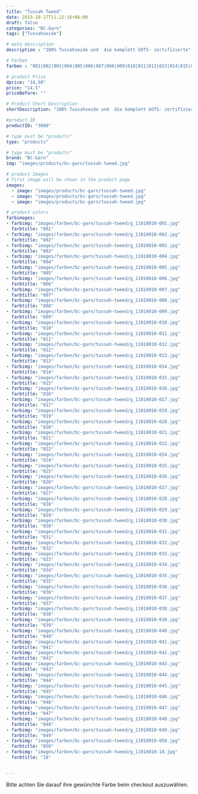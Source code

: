 ```yaml
---
title: "Tussah Tweed"
date: 2019-10-17T11:22:16+06:00
draft: false
categories: "BC-Garn"
tags: ["Tussahseide"] 

# meta description
description : "100% Tussahseide und  die komplett GOTS- zertifizierte"

# Farben
farben : "001|002|003|004|005|006|007|008|009|010|011|012|013|014|015|016|017|019|020|021|022|024|025|026|027|028|029|030|031|032|033|034|035|036|037|038|039|040|041|042|043|044|045|046|047|048|049|050|18"

# product Price
dprice: "14,50"
price: "14.5"
priceBefore: ""

# Product Short Description
shortDescription: "100% Tussahseide und  die komplett GOTS- zertifizierte"

#product ID
productID: "3000"

# type must be "products"
type: "products"

# type must be "products"
brand: "BC-Garn"
img: "images/products/bc-garn/tussah-tweed.jpg"   

# product Images
# first image will be shown in the product page
images:
  - image: "images/products/bc-garn/tussah-tweed.jpg"
  - image: "images/products/bc-garn/tussah-tweed.jpg"
  - image: "images/products/bc-garn/tussah-tweed.jpg"

# product colors
farbimages:
- farbimg: "images/farben/bc-garn/tussah-tweed/g_11010010-001.jpg"	
  farbtitle: "001"
- farbimg: "images/farben/bc-garn/tussah-tweed/g_11010010-002.jpg"	
  farbtitle: "002"
- farbimg: "images/farben/bc-garn/tussah-tweed/g_11010010-003.jpg"	
  farbtitle: "003"
- farbimg: "images/farben/bc-garn/tussah-tweed/g_11010010-004.jpg"	
  farbtitle: "004"
- farbimg: "images/farben/bc-garn/tussah-tweed/g_11010010-005.jpg"	
  farbtitle: "005"
- farbimg: "images/farben/bc-garn/tussah-tweed/g_11010010-006.jpg"	
  farbtitle: "006"
- farbimg: "images/farben/bc-garn/tussah-tweed/g_11010010-007.jpg"	
  farbtitle: "007"
- farbimg: "images/farben/bc-garn/tussah-tweed/g_11010010-008.jpg"	
  farbtitle: "008"
- farbimg: "images/farben/bc-garn/tussah-tweed/g_11010010-009.jpg"	
  farbtitle: "009"
- farbimg: "images/farben/bc-garn/tussah-tweed/g_11010010-010.jpg"	
  farbtitle: "010"
- farbimg: "images/farben/bc-garn/tussah-tweed/g_11010010-011.jpg"	
  farbtitle: "011"
- farbimg: "images/farben/bc-garn/tussah-tweed/g_11010010-012.jpg"	
  farbtitle: "012"
- farbimg: "images/farben/bc-garn/tussah-tweed/g_11010010-013.jpg"	
  farbtitle: "013"
- farbimg: "images/farben/bc-garn/tussah-tweed/g_11010010-014.jpg"	
  farbtitle: "014"
- farbimg: "images/farben/bc-garn/tussah-tweed/g_11010010-015.jpg"	
  farbtitle: "015"
- farbimg: "images/farben/bc-garn/tussah-tweed/g_11010010-016.jpg"	
  farbtitle: "016"
- farbimg: "images/farben/bc-garn/tussah-tweed/g_11010010-017.jpg"	
  farbtitle: "017"
- farbimg: "images/farben/bc-garn/tussah-tweed/g_11010010-019.jpg"	
  farbtitle: "019"
- farbimg: "images/farben/bc-garn/tussah-tweed/g_11010010-020.jpg"	
  farbtitle: "020"
- farbimg: "images/farben/bc-garn/tussah-tweed/g_11010010-021.jpg"	
  farbtitle: "021"
- farbimg: "images/farben/bc-garn/tussah-tweed/g_11010010-022.jpg"	
  farbtitle: "022"
- farbimg: "images/farben/bc-garn/tussah-tweed/g_11010010-024.jpg"	
  farbtitle: "024"
- farbimg: "images/farben/bc-garn/tussah-tweed/g_11010010-025.jpg"	
  farbtitle: "025"
- farbimg: "images/farben/bc-garn/tussah-tweed/g_11010010-026.jpg"	
  farbtitle: "026"
- farbimg: "images/farben/bc-garn/tussah-tweed/g_11010010-027.jpg"	
  farbtitle: "027"
- farbimg: "images/farben/bc-garn/tussah-tweed/g_11010010-028.jpg"	
  farbtitle: "028"
- farbimg: "images/farben/bc-garn/tussah-tweed/g_11010010-029.jpg"	
  farbtitle: "029"
- farbimg: "images/farben/bc-garn/tussah-tweed/g_11010010-030.jpg"	
  farbtitle: "030"
- farbimg: "images/farben/bc-garn/tussah-tweed/g_11010010-031.jpg"	
  farbtitle: "031"
- farbimg: "images/farben/bc-garn/tussah-tweed/g_11010010-032.jpg"	
  farbtitle: "032"
- farbimg: "images/farben/bc-garn/tussah-tweed/g_11010010-033.jpg"	
  farbtitle: "033"
- farbimg: "images/farben/bc-garn/tussah-tweed/g_11010010-034.jpg"	
  farbtitle: "034"
- farbimg: "images/farben/bc-garn/tussah-tweed/g_11010010-035.jpg"	
  farbtitle: "035"
- farbimg: "images/farben/bc-garn/tussah-tweed/g_11010010-036.jpg"	
  farbtitle: "036"
- farbimg: "images/farben/bc-garn/tussah-tweed/g_11010010-037.jpg"	
  farbtitle: "037"
- farbimg: "images/farben/bc-garn/tussah-tweed/g_11010010-038.jpg"	
  farbtitle: "038"
- farbimg: "images/farben/bc-garn/tussah-tweed/g_11010010-039.jpg"	
  farbtitle: "039"
- farbimg: "images/farben/bc-garn/tussah-tweed/g_11010010-040.jpg"	
  farbtitle: "040"
- farbimg: "images/farben/bc-garn/tussah-tweed/g_11010010-041.jpg"	
  farbtitle: "041"
- farbimg: "images/farben/bc-garn/tussah-tweed/g_11010010-042.jpg"	
  farbtitle: "042"
- farbimg: "images/farben/bc-garn/tussah-tweed/g_11010010-043.jpg"	
  farbtitle: "043"
- farbimg: "images/farben/bc-garn/tussah-tweed/g_11010010-044.jpg"	
  farbtitle: "044"
- farbimg: "images/farben/bc-garn/tussah-tweed/g_11010010-045.jpg"	
  farbtitle: "045"
- farbimg: "images/farben/bc-garn/tussah-tweed/g_11010010-046.jpg"	
  farbtitle: "046"
- farbimg: "images/farben/bc-garn/tussah-tweed/g_11010010-047.jpg"	
  farbtitle: "047"
- farbimg: "images/farben/bc-garn/tussah-tweed/g_11010010-048.jpg"	
  farbtitle: "048"
- farbimg: "images/farben/bc-garn/tussah-tweed/g_11010010-049.jpg"	
  farbtitle: "049"
- farbimg: "images/farben/bc-garn/tussah-tweed/g_11010010-050.jpg"	
  farbtitle: "050"
- farbimg: "images/farben/bc-garn/tussah-tweed/g_11010010-18.jpg"	
  farbtitle: "18"


---
```


Bitte achten Sie darauf ihre gewünchte Farbe beim checkout auszuwählen.
